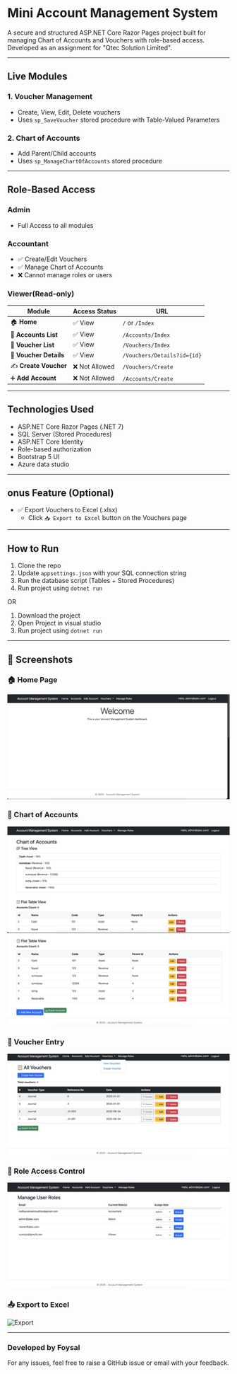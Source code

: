 # Mini Account Management System

A secure and structured ASP.NET Core Razor Pages project built for managing Chart of Accounts and Vouchers with role-based access. Developed as an assignment for "Qtec Solution Limited".

----
## Live Modules

### 1. Voucher Management
- Create, View, Edit, Delete vouchers
- Uses `sp_SaveVoucher` stored procedure with Table-Valued Parameters

### 2. Chart of Accounts
- Add Parent/Child accounts
- Uses `sp_ManageChartOfAccounts` stored procedure

---

## Role-Based Access

### Admin
- Full Access to all modules

### Accountant
- ✅ Create/Edit Vouchers
- ✅ Manage Chart of Accounts
- ❌ Cannot manage roles or users

### Viewer(Read-only)
| Module                | Access Status      | URL                            |
|-----------------------|--------------------|---------------------------------|
| 🏠 **Home**            | ✅ View             | `/` or `/Index`                |
| 📄 **Accounts List**   | ✅ View             | `/Accounts/Index`              |
| 🧾 **Voucher List**    | ✅ View             | `/Vouchers/Index`              |
| 📄 **Voucher Details** | ✅ View             | `/Vouchers/Details?id={id}`    |
| ✍️ **Create Voucher**   | ❌ Not Allowed      | `/Vouchers/Create`             |
| ➕ **Add Account**      | ❌ Not Allowed      | `/Accounts/Create`             |

---

## Technologies Used
- ASP.NET Core Razor Pages (.NET 7)
- SQL Server (Stored Procedures)
- ASP.NET Core Identity
- Role-based authorization
- Bootstrap 5 UI
- Azure data studio

---

## onus Feature (Optional)
- ✅ Export Vouchers to Excel (.xlsx)
  - Click `📥 Export to Excel` button on the Vouchers page

---

##  How to Run
1. Clone the repo
2. Update `appsettings.json` with your SQL connection string
3. Run the database script (Tables + Stored Procedures)
4. Run project using `dotnet run`

OR 

1. Download the project
2. Open Project in visual studio
3. Run project using `dotnet run`

---

## 📸 Screenshots

### 🏠 Home Page
![Home](/homepage.png)

### 📄 Chart of Accounts
![Accounts](/accounts.png)
![Accounts](/accounts2.png)

### 🧾 Voucher Entry
![Voucher](/voucher.png)

### 🔐 Role Access Control
![Roles](roles.png)

### 📤 Export to Excel
![Export](/export.png)

---


### Developed  by Foysal

For any issues, feel free to raise a GitHub issue or email with your feedback.

